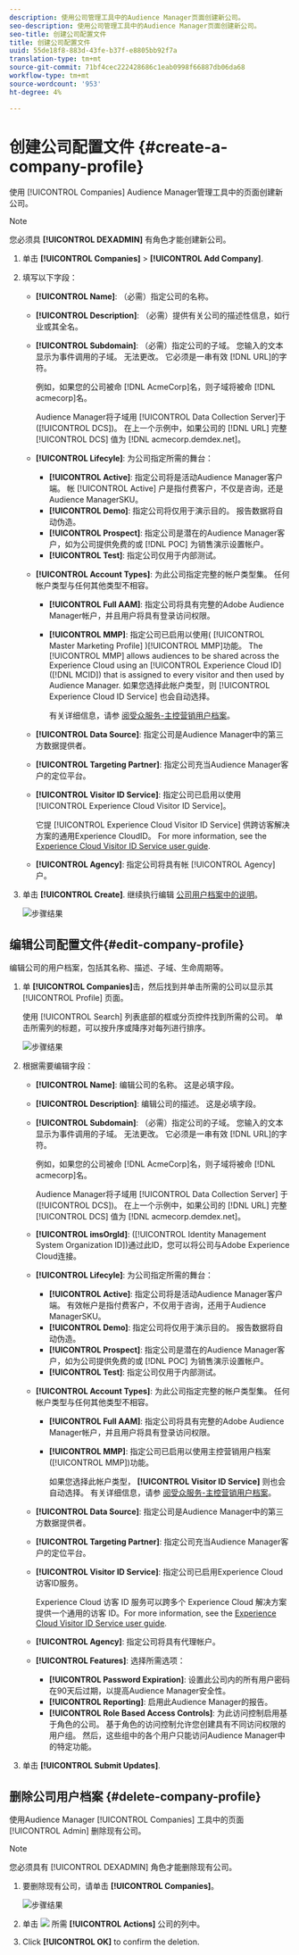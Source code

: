 ```yaml
---
description: 使用公司管理工具中的Audience Manager页面创建新公司。
seo-description: 使用公司管理工具中的Audience Manager页面创建新公司。
seo-title: 创建公司配置文件
title: 创建公司配置文件
uuid: 55de18f8-883d-43fe-b37f-e8805bb92f7a
translation-type: tm+mt
source-git-commit: 71bf4cec222428686c1eab0998f66887db06da68
workflow-type: tm+mt
source-wordcount: '953'
ht-degree: 4%

---
```



# 创建公司配置文件 {#create-a-company-profile}

使用 [!UICONTROL Companies] Audience Manager管理工具中的页面创建新公司。

<!-- t_create_company.xml -->

>[!NOTE]
>
>您必须具 **[!UICONTROL DEXADMIN]** 有角色才能创建新公司。

1. 单击 **[!UICONTROL Companies]** > **[!UICONTROL Add Company]**.
1. 填写以下字段：

   * **[!UICONTROL Name]**: （必需）指定公司的名称。
   * **[!UICONTROL Description]**: （必需）提供有关公司的描述性信息，如行业或其全名。
   * **[!UICONTROL Subdomain]**: （必需）指定公司的子域。 您输入的文本显示为事件调用的子域。 无法更改。 它必须是一串有效 [!DNL URL]的字符。

      例如，如果您的公司被命 [!DNL AcmeCorp]名，则子域将被命 [!DNL acmecorp]名。

      Audience Manager将子域用 [!UICONTROL Data Collection Server]于([!UICONTROL DCS])。 在上一个示例中，如果公司的 [!DNL URL] 完整 [!UICONTROL DCS] 值为 [!DNL acmecorp.demdex.net]。

   * **[!UICONTROL Lifecyle]**: 为公司指定所需的舞台：
      * **[!UICONTROL Active]**: 指定公司将是活动Audience Manager客户端。 帐 [!UICONTROL Active] 户是指付费客户，不仅是咨询，还是Audience ManagerSKU。
      * **[!UICONTROL Demo]**: 指定公司将仅用于演示目的。 报告数据将自动伪造。
      * **[!UICONTROL Prospect]**: 指定公司是潜在的Audience Manager客户，如为公司提供免费的或 [!DNL POC] 为销售演示设置帐户。
      * **[!UICONTROL Test]**: 指定公司仅用于内部测试。
   * **[!UICONTROL Account Types]**: 为此公司指定完整的帐户类型集。 任何帐户类型与任何其他类型不相容。
      * **[!UICONTROL Full AAM]**: 指定公司将具有完整的Adobe Audience Manager帐户，并且用户将具有登录访问权限。
      * **[!UICONTROL MMP]**: 指定公司已启用以使用( [!UICONTROL Master Marketing Profile] )[!UICONTROL MMP]功能。 The [!UICONTROL MMP] allows audiences to be shared across the Experience Cloud using an [!UICONTROL Experience Cloud ID] ([!DNL MCID]) that is assigned to every visitor and then used by Audience Manager. 如果您选择此帐户类型，则 [!UICONTROL Experience Cloud ID Service] 也会自动选择。

         有关详细信息，请参 [阅受众服务-主控营销用户档案](https://marketing.adobe.com/resources/help/en_US/mcloud/audience_library.html)。
   * **[!UICONTROL Data Source]**: 指定公司是Audience Manager中的第三方数据提供者。
   * **[!UICONTROL Targeting Partner]**: 指定公司充当Audience Manager客户的定位平台。
   * **[!UICONTROL Visitor ID Service]**: 指定公司已启用以使用 [!UICONTROL Experience Cloud Visitor ID Service]。

      它提 [!UICONTROL Experience Cloud Visitor ID Service] 供跨访客解决方案的通用Experience CloudID。 For more information, see the [Experience Cloud Visitor ID Service user guide](https://marketing.adobe.com/resources/help/en_US/mcvid/mcvid-overview.html).

   * **[!UICONTROL Agency]**: 指定公司将具有帐 [!UICONTROL Agency] 户。



1. 单击 **[!UICONTROL Create]**. 继续执行编辑 [公司用户档案中的说明](../companies/admin-manage-company-profiles.md#edit-company-profile)。

   ![步骤结果](assets/add_company.png)

## 编辑公司配置文件{#edit-company-profile}

编辑公司的用户档案，包括其名称、描述、子域、生命周期等。

<!-- t_edit_company_profile.xml -->

1. 单 **[!UICONTROL Companies]**&#x200B;击，然后找到并单击所需的公司以显示其 [!UICONTROL Profile] 页面。

   使用 [!UICONTROL Search] 列表底部的框或分页控件找到所需的公司。 单击所需列的标题，可以按升序或降序对每列进行排序。

   ![步骤结果](assets/profile_company.png)

1. 根据需要编辑字段：

   * **[!UICONTROL Name]**: 编辑公司的名称。 这是必填字段。
   * **[!UICONTROL Description]**: 编辑公司的描述。 这是必填字段。
   * **[!UICONTROL Subdomain]**: （必需）指定公司的子域。 您输入的文本显示为事件调用的子域。 无法更改。 它必须是一串有效 [!DNL URL]的字符。

      例如，如果您的公司被命 [!DNL AcmeCorp]名，则子域将被命 [!DNL acmecorp]名。

      Audience Manager将子域用 [!UICONTROL Data Collection Server] 于([!UICONTROL DCS])。 在上一个示例中，如果公司的 [!DNL URL] 完整 [!UICONTROL DCS] 值为 [!DNL acmecorp.demdex.net]。

   * **[!UICONTROL imsOrgld]**: ([!UICONTROL Identity Management System Organization ID])通过此ID，您可以将公司与Adobe Experience Cloud连接。
   * **[!UICONTROL Lifecyle]**: 为公司指定所需的舞台：
      * **[!UICONTROL Active]**: 指定公司将是活动Audience Manager客户端。 有效帐户是指付费客户，不仅用于咨询，还用于Audience ManagerSKU。
      * **[!UICONTROL Demo]**: 指定公司将仅用于演示目的。 报告数据将自动伪造。
      * **[!UICONTROL Prospect]**: 指定公司是潜在的Audience Manager客户，如为公司提供免费的或 [!DNL POC] 为销售演示设置帐户。
      * **[!UICONTROL Test]**: 指定公司仅用于内部测试。
   * **[!UICONTROL Account Types]**: 为此公司指定完整的帐户类型集。 任何帐户类型与任何其他类型不相容。
      * **[!UICONTROL Full AAM]**: 指定公司将具有完整的Adobe Audience Manager帐户，并且用户将具有登录访问权限。
      * **[!UICONTROL MMP]**: 指定公司已启用以使用主控营销用户档案([!UICONTROL MMP])功能。

         如果您选择此帐户类型， **[!UICONTROL Visitor ID Service]** 则也会自动选择。
有关详细信息，请参 [阅受众服务-主控营销用户档案](https://marketing.adobe.com/resources/help/en_US/mcloud/audience_library.html)。
   * **[!UICONTROL Data Source]**: 指定公司是Audience Manager中的第三方数据提供者。
   * **[!UICONTROL Targeting Partner]**: 指定公司充当Audience Manager客户的定位平台。
   * **[!UICONTROL Visitor ID Service]**: 指定公司已启用Experience Cloud访客ID服务。

      Experience Cloud 访客 ID 服务可以跨多个 Experience Cloud 解决方案提供一个通用的访客 ID。For more information, see the [Experience Cloud Visitor ID Service user guide](https://microsite.omniture.com/t2/help/en_US/mcvid/mcvid_service.html).

   * **[!UICONTROL Agency]**: 指定公司将具有代理帐户。
   * **[!UICONTROL Features]**: 选择所需选项：
      * **[!UICONTROL Password Expiration]**: 设置此公司内的所有用户密码在90天后过期，以提高Audience Manager安全性。
      * **[!UICONTROL Reporting]**: 启用此Audience Manager的报告。
      * **[!UICONTROL Role Based Access Controls]**: 为此访问控制启用基于角色的公司。 基于角色的访问控制允许您创建具有不同访问权限的用户组。 然后，这些组中的各个用户只能访问Audience Manager中的特定功能。


1. 单击 **[!UICONTROL Submit Updates]**.

## 删除公司用户档案 {#delete-company-profile}

使用Audience Manager [!UICONTROL Companies] 工具中的页面 [!UICONTROL Admin] 删除现有公司。

<!-- t_delete_company.xml -->

>[!NOTE]
>
>您必须具有 [!UICONTROL DEXADMIN] 角色才能删除现有公司。

1. 要删除现有公司，请单击 **[!UICONTROL Companies]**。

   ![步骤结果](assets/companies.png)

1. 单击 ![](assets/icon_delete.png) 所需 **[!UICONTROL Actions]** 公司的列中。
1. Click **[!UICONTROL OK]** to confirm the deletion.
